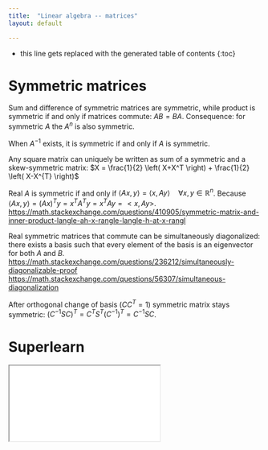 ```yaml
---
title:  "Linear algebra -- matrices"
layout: default

---
```


* this line gets replaced with the generated table of contents
{:toc}

# Symmetric matrices

Sum and difference of symmetric matrices are symmetric, while product is symmetric if and only if matrices commute: $AB = BA$.
Consequence: for symmetric $A$ the $A^n$ is also symmetric.

When $A^{-1}$ exists, it is symmetric if and only if $A$ is symmetric.

Any square matrix can uniquely be written as sum of a symmetric and a skew-symmetric matrix: $X = \frac{1}{2} \left( X+X^T \right) + \frac{1}{2} \left( X-X^{T} \right)$

Real $A$ is symmetric if and only if $\langle Ax,y\rangle =\langle x,Ay\rangle \quad \forall x,y\in {\mathbb {R}}^{n}$.
Because $\langle Ax,y\rangle = (Ax)^T y = x^T A^T y = x^T Ay = <x, Ay>$.
<https://math.stackexchange.com/questions/410905/symmetric-matrix-and-inner-product-langle-ah-x-rangle-langle-h-at-x-rangl>

Real symmetric matrices that commute can be simultaneously diagonalized:
there exists a basis such that every element of the basis is an eigenvector for both $A$ and $B$.
<https://math.stackexchange.com/questions/236212/simultaneously-diagonalizable-proof>
<https://math.stackexchange.com/questions/56307/simultaneous-diagonalization>

After orthogonal change of basis ($CC^T=1$) symmetric matrix stays symmetric: $(C^{-1} S C)^T = C^T S^T (C^{-1})^T = C^{-1} S C$.

# Superlearn

<iframe class="autoresize nodisplay superlearn-iframe" src="{{ site.superlearn_url }}/ht/asdf2?deckname=math -- linear algebra -- matrices">
    <p>Your browser does not support iframes.</p>
</iframe>


